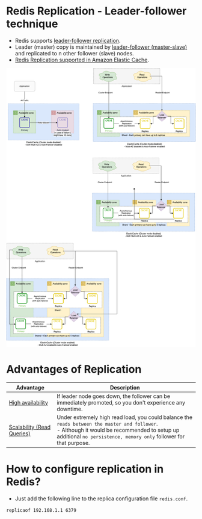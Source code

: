 # Redis Replication - Leader-follower technique
- Redis supports [leader-follower replication](https://redis.io/docs/manual/replication/).
- Leader (master) copy is maintained by [leader-follower (master-slave)](../../Glossaries/Consistency&Replication/Replication.md) and replicated to n other follower (slave) nodes.
- [Redis Replication supported in Amazon Elastic Cache](../../../2_AWSServices/6_DatabaseServices/AmazonElasticCache/Readme.md).

![img.png](../../../2_AWSServices/6_DatabaseServices/AmazonElasticCache/assets/ElasticCache-Multi-AZ.drawio.png)

# Advantages of Replication

| Advantage                                                                        | Description                                                                                                                                                                                                           |
|----------------------------------------------------------------------------------|-----------------------------------------------------------------------------------------------------------------------------------------------------------------------------------------------------------------------|
| [High availability](../../../3_SystemGlossaries/Reliability/HighAvailability.md) | If leader node goes down, the follower can be immediately promoted, so you don't experience any downtime.                                                                                                             |
| [Scalability (Read Queries)](../../Glossaries/ScalabilityDB.md)                  | Under extremely high read load, you could balance the `reads between the master and follower`.<br/>- Although it would be recommended to setup up additional `no persistence, memory only` follower for that purpose. |

# How to configure replication in Redis?
- Just add the following line to the replica configuration file `redis.conf`.

```
replicaof 192.168.1.1 6379
```
